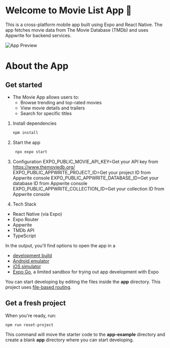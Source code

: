# Welcome to Movie List App 👋

This is a cross-platform mobile app built using Expo and React Native. The app fetches movie data from The Movie Database (TMDb) and uses Appwrite for backend services.

![App Preview](./assets/output.gif)

# About the App

## Get started

- The Movie App allows users to:
  - Browse trending and top-rated movies
  - View movie details and trailers
  - Search for specific titles

1. Install dependencies

   ```bash
   npm install
   ```

2. Start the app

   ```bash
    npx expo start
   ```

3. Configuration
   EXPO_PUBLIC_MOVIE_API_KEY=Get your API key from https://www.themoviedb.org/
   EXPO_PUBLIC_APPWRITE_PROJECT_ID=Get your project ID from Appwrite console
   EXPO_PUBLIC_APPWRITE_DATABASE_ID=Get your database ID from Appwrite console
   EXPO_PUBLIC_APPWRITE_COLLECTION_ID=Get your collection ID from Appwrite console

4. Tech Stack

- React Native (via Expo)
- Expo Router
- Appwrite
- TMDb API
- TypeScript

In the output, you'll find options to open the app in a

- [development build](https://docs.expo.dev/develop/development-builds/introduction/)
- [Android emulator](https://docs.expo.dev/workflow/android-studio-emulator/)
- [iOS simulator](https://docs.expo.dev/workflow/ios-simulator/)
- [Expo Go](https://expo.dev/go), a limited sandbox for trying out app development with Expo

You can start developing by editing the files inside the **app** directory. This project uses [file-based routing](https://docs.expo.dev/router/introduction).

## Get a fresh project

When you're ready, run:

```bash
npm run reset-project
```

This command will move the starter code to the **app-example** directory and create a blank **app** directory where you can start developing.
